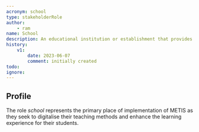 ```yaml
---
acronym: school
type: stakeholderRole
author: 
    - ram
name: School
description: An educational institution or establishment that provides formal education to students.
history:
    v1:
        date: 2023-06-07
        comment: initially created  
todo:               
ignore: 
---
```


## Profile

The role _school_ represents the primary place of implementation of METIS as they seek to digitalise their teaching methods and enhance the learning experience for their students.

<!-- ## Typical Tasks

* Curriculum Development: Developing and designing the curriculum framework, course outlines, and learning objectives for different subjects or grade levels.
* Lesson Planning: Planning and preparing lesson plans, instructional materials, and resources for daily or weekly teaching activities.
* Classroom Instruction: Conducting classroom instruction, delivering lessons, facilitating discussions, and providing guidance and support to students.
* Assessments and Grading: Designing and administering assessments, grading student work, providing feedback, and evaluating student performance. -->